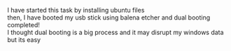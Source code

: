 I have started this task by installing ubuntu files<br>
then, I have booted my usb stick using balena etcher and dual booting completed!<br>
I thought dual booting is a big process and it may disrupt my windows data but its easy